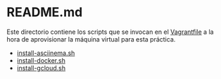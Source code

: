 # README.md

Este directorio contiene los scripts que se invocan en el [Vagrantfile](../Vagrantfile) a la hora de aprovisionar la máquina virtual para esta práctica.

* [install-asciinema.sh](install-asciinema.sh)
* [install-docker.sh](install-docker.sh)
* [install-gcloud.sh](install-gcloud.sh)

